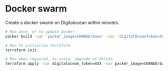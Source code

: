 # Docker swarm

Create a docker swarm on Digitalocean within minutes.

```sh
# Run once, or to update Docker
packer build -var 'packer_image=CHANGE/base' -var 'digitalOceanToken=XXX' packer.json

# Run to initialize terraform
terraform init

# Run when required, to scale, upgrade or delete.
terraform apply -var digitalocean_token=XXX -var packer_image=CHANGE/base

```